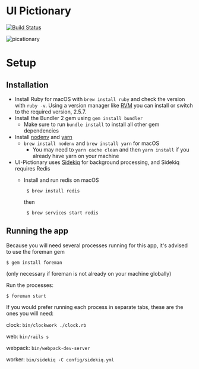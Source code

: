 # UI Pictionary
[![Build Status](https://travis-ci.org/SMaxOwok/ui-pictionary.svg?branch=master)](https://travis-ci.org/SMaxOwok/ui-pictionary)

![picationary](static/pictionary.gif)

# Setup
## Installation
- Install Ruby for macOS with `brew install ruby` and check the version with `ruby -v`. Using a version manager like [RVM](http://rvm.io/) you can install or switch to the required version, 2.5.7.
- Install the Bundler 2 gem using `gem install bundler`
  - Make sure to run `bundle install` to install all other gem dependencies
- Install [nodenv](https://github.com/nodenv/nodenv) and [yarn](https://yarnpkg.com/)
  - `brew install nodenv` and `brew install yarn` for macOS
    - You may need to `yarn cache clean` and then `yarn install` if you already have yarn on your machine
- UI-Pictionary uses [Sidekiq](https://sidekiq.org/) for background processing, and Sidekiq requires Redis
  - Install and run redis on macOS
     ```#bash!
      $ brew install redis
      ```
     then

     ```#bash!
      $ brew services start redis
     ```

## Running the app
Because you will need several processes running for this app, it's advised to use the foreman gem
  ```#bash!
  $ gem install foreman
  ```
  (only necessary if foreman is not already on your machine globally)

  Run the processes:
  ```#bash!
  $ foreman start
  ```

If you would prefer running each process in separate tabs, these are the ones you will need:

clock: `bin/clockwork ./clock.rb`

web: `bin/rails s`

webpack: `bin/webpack-dev-server`

worker: `bin/sidekiq -C config/sidekiq.yml`
